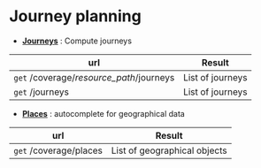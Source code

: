 <a name="journey_planning"></a>Journey planning
===============================================

-   **[Journeys](#journeys)** : Compute journeys

| url | Result |
|------------------------------------------|-------------------------------------|
| `get` /coverage/*resource_path*/journeys | List of journeys                    |
| `get` /journeys                          | List of journeys                    |

-   **[Places](#places)** : autocomplete for geographical data

| url | Result |
|------------------------------------------------|-------------------------------------|
| `get` /coverage/places                         | List of geographical objects        |


